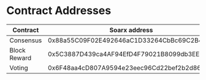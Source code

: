 # Contract Addresses

| Contract     | Soarx address                               | Soarx Testnet address                      |
| ------------ | ------------------------------------------- | ------------------------------------------ |
| Consensus    | 0x88a55C09F02E492646aC1D33264CbBc69C2B4569  | 0x88a55C09F02E492646aC1D33264CbBc69C2B4569 |
| Block Reward | 0x5C3887D439ca4AF94EfD4F79021B8099db3EE7D6  | 0x4DFeF774c1c832A229E809c8CD6AD426b1e664ff |
| Voting       | 0x6F48aa4cD807A9594e23eec96Cd22bef2b2d866F  | 0xd4C523dC6bEE4A310eD8Cc3b1e2d8c1E965E74Ac |
